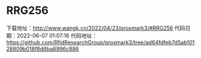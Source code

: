 # RRG256
下载地址：http://www.wangk.cn/2022/04/23/proxmark3/#RRG256
代码日期：2022-06-07 01:07:16
代码地址：https://github.com/RfidResearchGroup/proxmark3/tree/ad64fdfeb7d5ab10128809b018f8d6ba8996c886
